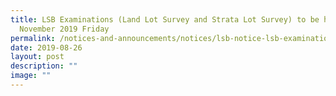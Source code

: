 ```yaml
---
title: LSB Examinations (Land Lot Survey and Strata Lot Survey) to be held on 29
  November 2019 Friday
permalink: /notices-and-announcements/notices/lsb-notice-lsb-examinations-land-and-strata-survey-29november2019/
date: 2019-08-26
layout: post
description: ""
image: ""
---
```

